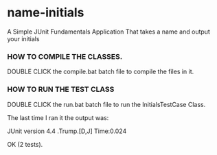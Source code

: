 # name-initials
A Simple JUnit Fundamentals  Application
That takes a name and output your initials

### HOW TO COMPILE THE CLASSES.
                      
DOUBLE CLICK the compile.bat batch file to compile the files in it.

### HOW TO RUN THE TEST CLASS
 
DOUBLE CLICK the run.bat batch file to run the InitialsTestCase Class.

The last time I ran it the output was:

JUnit version 4.4
.Trump.[D,J]
Time:0.024

OK (2 tests).

